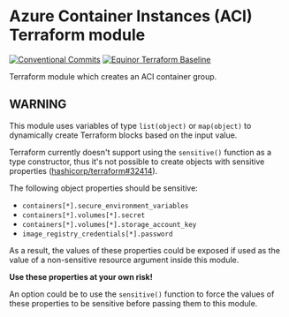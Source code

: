 # Azure Container Instances (ACI) Terraform module

[![Conventional Commits](https://img.shields.io/badge/Conventional%20Commits-1.0.0-yellow.svg)](https://conventionalcommits.org)
[![Equinor Terraform Baseline](https://img.shields.io/badge/Equinor%20Terraform%20Baseline-1.0.0-blueviolet)](https://github.com/equinor/terraform-baseline)

Terraform module which creates an ACI container group.

## WARNING

This module uses variables of type `list(object)` or `map(object)` to dynamically create Terraform blocks based on the input value.

Terraform currently doesn't support using the `sensitive()` function as a type constructor, thus it's not possible to create objects with sensitive properties ([hashicorp/terraform#32414](https://github.com/hashicorp/terraform/issues/32414)).

The following object properties should be sensitive:

- `containers[*].secure_environment_variables`
- `containers[*].volumes[*].secret`
- `containers[*].volumes[*].storage_account_key`
- `image_registry_credentials[*].password`

As a result, the values of these properties could be exposed if used as the value of a non-sensitive resource argument inside this module.

**Use these properties at your own risk!**

An option could be to use the `sensitive()` function to force the values of these properties to be sensitive before passing them to this module.
